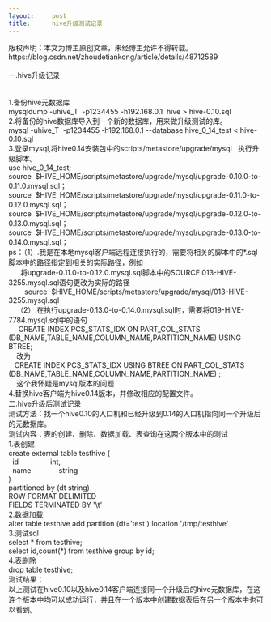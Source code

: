 ```yaml
---
layout:     post
title:      hive升级测试记录
---
```

<div id="article_content" class="article_content clearfix csdn-tracking-statistics" data-pid="blog" data-mod="popu_307" data-dsm="post">
								<div class="article-copyright">
					版权声明：本文为博主原创文章，未经博主允许不得转载。					https://blog.csdn.net/zhoudetiankong/article/details/48712589				</div>
								            <link rel="stylesheet" href="https://csdnimg.cn/release/phoenix/template/css/ck_htmledit_views-f76675cdea.css">
						<div class="htmledit_views" id="content_views">
                
<div>                              </div>
<div>一.hive升级记录<br><br><br>
1.备份hive元数据库<br>
mysqldump -uhive_T  -p1234455 -h192.168.0.1  hive &gt; hive-0.10.sql<br>
2.将备份的hive数据库导入到一个新的数据库，用来做升级测试的库。<br>
mysql -uhive_T  -p1234455 -h192.168.0.1 --database hive_0_14_test &lt; hive-0.10.sql<br>
3.登录mysql,将hive0.14安装包中的scripts/metastore/upgrade/mysql   执行升级脚本。<br>
use hive_0_14_test;<br>
source  $HIVE_HOME/scripts/metastore/upgrade/mysql/upgrade-0.10.0-to-0.11.0.mysql.sql；<br>
source  $HIVE_HOME/scripts/metastore/upgrade/mysql/upgrade-0.11.0-to-0.12.0.mysql.sql；<br>
source  $HIVE_HOME/scripts/metastore/upgrade/mysql/upgrade-0.12.0-to-0.13.0.mysql.sql；<br>
source  $HIVE_HOME/scripts/metastore/upgrade/mysql/upgrade-0.13.0-to-0.14.0.mysql.sql；<br>
ps：（1）.我是在本地mysql客户端远程连接执行的，需要将相关的脚本中的*.sql脚本中的路径指定到相关的实际路径，例如<br>
      将upgrade-0.11.0-to-0.12.0.mysql.sql脚本中的SOURCE 013-HIVE-3255.mysql.sql语句更改为实际的路径<br>
        source  $HIVE_HOME/scripts/metastore/upgrade/mysql/013-HIVE-3255.mysql.sql<br>
    （2）.在执行upgrade-0.13.0-to-0.14.0.mysql.sql时，需要将019-HIVE-7784.mysql.sql中的语句<br>
     CREATE INDEX PCS_STATS_IDX ON PART_COL_STATS (DB_NAME,TABLE_NAME,COLUMN_NAME,PARTITION_NAME) USING BTREE;<br>
    改为<br>
   CREATE INDEX PCS_STATS_IDX USING BTREE ON PART_COL_STATS (DB_NAME,TABLE_NAME,COLUMN_NAME,PARTITION_NAME) ;</div>
<div>    这个我怀疑是mysql版本的问题<br>
4.替换hive客户端为hive0.14版本，并修改相应的配置文件。         <br>
二.hive升级后测试记录<br>
测试方法：找一个hive0.10的入口机和已经升级到0.14的入口机指向同一个升级后的元数据库。<br>
测试内容：表的创建、删除、数据加载、表查询在这两个版本中的测试<br>
1.表创建<br>
create external table testhive (<br>
  id                int,<br>
  name              string<br>
)<br>
partitioned by (dt string)<br>
ROW FORMAT DELIMITED<br>
FIELDS TERMINATED BY '\t'<br>
2.数据加载<br>
alter table testhive add partition (dt='test') location '/tmp/testhive'<br>
3.测试sql<br>
select * from testhive;<br>
select id,count(*) from testhive group by id;<br>
4.表删除<br>
drop table testhive;<br>
测试结果：<br>
以上测试在hive0.10以及hive0.14客户端连接同一个升级后的hive元数据库，在这连个版本中均可以成功运行，并且在一个版本中创建数据表后在另一个版本中也可以看到。<br><br><br><br><br>
                                </div>
<div>                                  </div>
            </div>
                </div>
